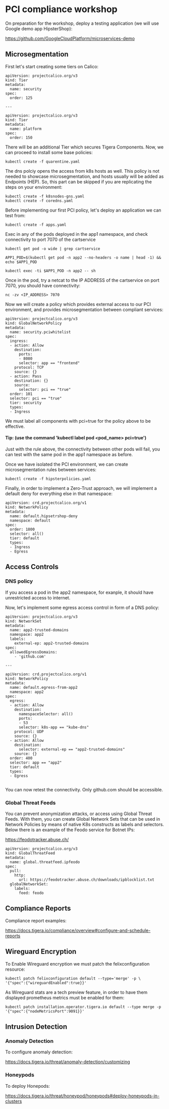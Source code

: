 # PCI compliance workshop

On preparation for the workshop, deploy a testing application (we will use Google demo app HipsterShop):

https://github.com/GoogleCloudPlatform/microservices-demo

## Microsegmentation

First let's start creating some tiers on Calico:

```
apiVersion: projectcalico.org/v3
kind: Tier
metadata:
  name: security
spec:
  order: 125

---

apiVersion: projectcalico.org/v3
kind: Tier
metadata:
  name: platform
spec:
  order: 150
```

There will be an additional Tier which secures Tigera Components. Now, we can proceed to install some base policies:

```
kubectl create -f quarentine.yaml
```

The dns polciy opens the access from k8s hosts as well. This policy is not needed to showcase microsegmentation, and hosts usually will be added as Endpoints (HEP). So, this part can be skipped if you are replicating the steps on your environment:

```
kubectl create -f k8snodes-gns.yaml
kubectl create -f coredns.yaml
```

Before implementing our first PCI policy, let's deploy an application we can test from:

```
kubectl create -f apps.yaml
```

Exec in any of the pods deployed in the app1 namespace, and check connectivity to port 7070 of the cartservice

```
kubectl get pod -o wide | grep cartservice
```
```
APP1_POD=$(kubectl get pod -n app2 --no-headers -o name | head -1) && echo $APP1_POD
```
```
kubectl exec -ti $APP1_POD -n app2 -- sh
```

Once in the pod, try a netcat to the IP ADDRESS of the cartservice on port 7070, you should have connectivity:

```
nc -zv <IP_ADDRESS> 7070
```

Now we will create a policy which provides external access to our PCI environment, and provides microsegmentation between compliant services:

```  
apiVersion: projectcalico.org/v3
kind: GlobalNetworkPolicy
metadata:
  name: security.pciwhitelist
spec:
  ingress:
  - action: Allow
    destination:
      ports:
      - 8080
      selector: app == "frontend"
    protocol: TCP
    source: {}
  - action: Pass
    destination: {}
    source:
      selector: pci == "true"
  order: 101
  selector: pci == "true"
  tier: security
  types:
  - Ingress
```

We must label all components with pci=true for the policy above to be effective. 

#### Tip: (use the command 'kubectl label pod <pod_name> pci=true')

Just with the rule above, the connectivity between other pods will fail, you can test with the same pod in the app1 namespace as before.

Once we have isolated the PCI environment, we can create microsegmentation rules between services:

```
kubectl create -f hipsterpolicies.yaml
```

Finally, in order to implement a Zero-Trust approach, we will implement a default deny for everything else in that namespace:

```
apiVersion: crd.projectcalico.org/v1
kind: NetworkPolicy
metadata:
  name: default.hipsetrshop-deny
  namespace: default
spec:
  order: 1800
  selector: all()
  tier: default
  types:
  - Ingress
  - Egress
```

## Access Controls

### DNS policy

If you access a pod in the app2 namespace, for exanple, it should have unrestricted access to internet.

Now, let's implement some egress access control in form of a DNS policy:

```
apiVersion: projectcalico.org/v3
kind: NetworkSet
metadata:
  name: app2-trusted-domains
  namespace: app2
  labels:
    external-ep: app2-trusted-domains
spec:
  allowedEgressDomains:
    - 'github.com'

---

apiVersion: crd.projectcalico.org/v1
kind: NetworkPolicy
metadata:
  name: default.egress-from-app2
  namespace: app2
spec:
  egress:
  - action: Allow
    destination:
      namespaceSelector: all()
      ports:
      - 53
      selector: k8s-app == "kube-dns"
    protocol: UDP
    source: {}
  - action: Allow
    destination:
      selector: external-ep == "app2-trusted-domains"
    source: {}
  order: 400
  selector: app == "app2"
  tier: default
  types:
  - Egress
  
```
  
You can now retest the connectivity. Only github.com should be accessible.
  
### Global Threat Feeds

You can prevent anonymization attacks, or access using Global Threat Feeds. With them, you can create Global Network Sets that can be used in Network Policies by means of native K8s constructs as labels and selectors. Below there is an example of the Feodo service for Botnet IPs:

https://feodotracker.abuse.ch/

```
apiVersion: projectcalico.org/v3
kind: GlobalThreatFeed
metadata:
  name: global.threatfeed.ipfeodo
spec:
  pull:
    http:
      url: https://feodotracker.abuse.ch/downloads/ipblocklist.txt
  globalNetworkSet:
    labels:
      feed: feodo
```

## Compliance Reports

Compliance report examples:

https://docs.tigera.io/compliance/overview#configure-and-schedule-reports

## Wireguard Encryption

To Enable Wireguard encryption we must patch the felixconfiguration resource:

```
kubectl patch felixconfiguration default --type='merge' -p \
'{"spec":{"wireguardEnabled":true}}'
```
  
As Wireguard stats are a tech preview feature, in order to have them displayed prometheus metrics must be enabled for them:

```
kubectl patch installation.operator.tigera.io default --type merge -p '{"spec":{"nodeMetricsPort":9091}}'
```

## Intrusion Detection

### Anomaly Detection

To configure anomaly detection:

https://docs.tigera.io/threat/anomaly-detection/customizing

### Honeypods

To deploy Honepods:

https://docs.tigera.io/threat/honeypod/honeypods#deploy-honeypods-in-clusters


  
